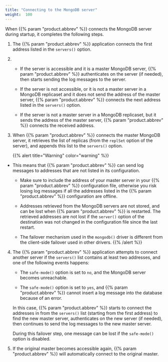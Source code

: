 ```yaml
---
title: "Connecting to the MongoDB server"
weight:  100
---
```

<!-- DISCLAIMER: This file is based on the syslog-ng Open Source Edition documentation https://github.com/balabit/syslog-ng-ose-guides/commit/2f4a52ee61d1ea9ad27cb4f3168b95408fddfdf2 and is used under the terms of The syslog-ng Open Source Edition Documentation License. The file has been modified by Axoflow. -->

When {{% param "product.abbrev" %}} connects the MongoDB server during startup, it completes the following steps.

1.  The {{% param "product.abbrev" %}} application connects the first address listed in the `servers()` option.

2.    - If the server is accessible and it is a master MongoDB server, {{% param "product.abbrev" %}} authenticates on the server (if needed), then starts sending the log messages to the server.
    
      - If the server is not accessible, or it is not a master server in a MongoDB replicaset and it does not send the address of the master server, {{% param "product.abbrev" %}} connects the next address listed in the `servers()` option.
    
      - If the server is not a master server in a MongoDB replicaset, but it sends the address of the master server, {{% param "product.abbrev" %}} connects the received address.

3.  When {{% param "product.abbrev" %}} connects the master MongoDB server, it retrieves the list of replicas (from the `replSet` option of the server), and appends this list to the `servers()` option.
    
    {{% alert title="Warning" color="warning" %}}
  - This means that {{% param "product.abbrev" %}} can send log messages to addresses that are not listed in its configuration.
    
      - Make sure to include the address of your master server in your {{% param "product.abbrev" %}} configuration file, otherwise you risk losing log messages if all the addresses listed in the {{% param "product.abbrev" %}} configuration are offline.
    
      - Addresses retrieved from the MongoDB servers are not stored, and can be lost when {{% param "product.abbrev" %}} is restarted. The retrieved addresses are not lost if the `server()` option of the destination was not changed in the configuration file since the last restart.
    
      - The failover mechanism used in the `mongodb()` driver is different from the client-side failover used in other drivers.
    {{% /alert %}}

4.  The {{% param "product.abbrev" %}} application attempts to connect another server if the `servers()` list contains at least two addresses, and one of the following events happens:
    
      - The `safe-mode()` option is set to `no`, and the MongoDB server becomes unreachable.
    
      - The `safe-mode()` option is set to `yes`, and {{% param "product.abbrev" %}} cannot insert a log message into the database because of an error.
    
    In this case, {{% param "product.abbrev" %}} starts to connect the addresses in from the `servers()` list (starting from the first address) to find the new master server, authenticates on the new server (if needed), then continues to send the log messages to the new master server.
    
    During this failover step, one message can be lost if the `safe-mode()` option is disabled.

5.  If the original master becomes accessible again, {{% param "product.abbrev" %}} will automatically connect to the original master.
